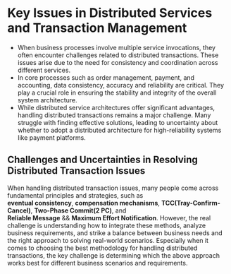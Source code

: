 # Key Issues in Distributed Services and Transaction Management

- When business processes involve multiple service invocations, they often encounter challenges related to distributed
  transactions. These issues arise due to the need for consistency and coordination across different services.
- In core processes such as order management, payment, and accounting, data consistency, accuracy and reliability are
  critical. They play a crucial role in ensuring the stability and integrity of the overall system architecture.
- While distributed service architectures offer significant advantages, handling distributed transactions remains a
  major challenge. Many struggle with finding effective solutions, leading to uncertainty about whether to adopt a
  distributed architecture for high-reliability systems like payment platforms.

## Challenges and Uncertainties in Resolving Distributed Transaction Issues

When handling distributed transaction issues, many people come across fundamental principles and strategies, such as  
**eventual consistency**, **compensation mechanisms**, **TCC(Tray-Confirm-Cancel)**, **Two-Phase Commit(2 PC)**, and  
**Reliable Message** && **Maximum Effort Notification**. However, the real challenge is understanding how to integrate
these methods, analyze business requirements, and strike a balance between business needs and the right approach to
solving real-world scenarios. Especially when it comes to choosing the best methodology for handling distributed
transactions, the key challenge is determining which the above approach works best for different business scenarios and
requirements. 